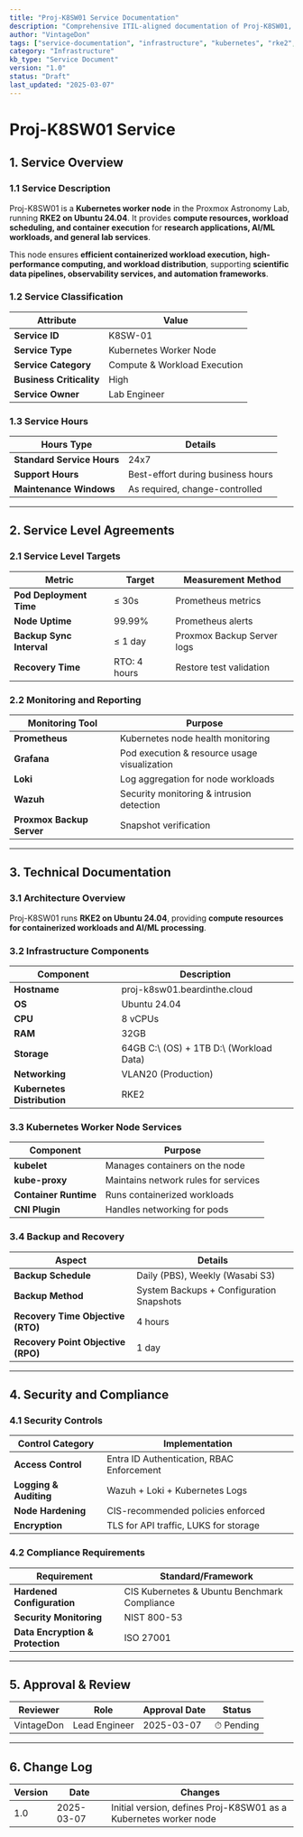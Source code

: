 ```yaml
---
title: "Proj-K8SW01 Service Documentation"
description: "Comprehensive ITIL-aligned documentation of Proj-K8SW01, including infrastructure, security policies, and service management details."
author: "VintageDon"
tags: ["service-documentation", "infrastructure", "kubernetes", "rke2", "worker-node"]
category: "Infrastructure"
kb_type: "Service Document"
version: "1.0"
status: "Draft"
last_updated: "2025-03-07"
---
```


# **Proj-K8SW01 Service**  

## **1. Service Overview**  

### **1.1 Service Description**  

Proj-K8SW01 is a **Kubernetes worker node** in the Proxmox Astronomy Lab, running **RKE2 on Ubuntu 24.04**. It provides **compute resources, workload scheduling, and container execution** for **research applications, AI/ML workloads, and general lab services**.

This node ensures **efficient containerized workload execution, high-performance computing, and workload distribution**, supporting **scientific data pipelines, observability services, and automation frameworks**.

### **1.2 Service Classification**  

| **Attribute**       | **Value** |
|---------------------|-----------|
| **Service ID**     | K8SW-01 |
| **Service Type**   | Kubernetes Worker Node |
| **Service Category** | Compute & Workload Execution |
| **Business Criticality** | High |
| **Service Owner**  | Lab Engineer |

### **1.3 Service Hours**  

| **Hours Type** | **Details** |
|---------------|------------|
| **Standard Service Hours** | 24x7 |
| **Support Hours** | Best-effort during business hours |
| **Maintenance Windows** | As required, change-controlled |

---

## **2. Service Level Agreements**  

### **2.1 Service Level Targets**  

| **Metric** | **Target** | **Measurement Method** |
|------------|----------|------------------------|
| **Pod Deployment Time** | ≤ 30s | Prometheus metrics |
| **Node Uptime** | 99.99% | Prometheus alerts |
| **Backup Sync Interval** | ≤ 1 day | Proxmox Backup Server logs |
| **Recovery Time** | RTO: 4 hours | Restore test validation |

### **2.2 Monitoring and Reporting**  

| **Monitoring Tool** | **Purpose** |
|---------------------|------------|
| **Prometheus** | Kubernetes node health monitoring |
| **Grafana** | Pod execution & resource usage visualization |
| **Loki** | Log aggregation for node workloads |
| **Wazuh** | Security monitoring & intrusion detection |
| **Proxmox Backup Server** | Snapshot verification |

---

## **3. Technical Documentation**  

### **3.1 Architecture Overview**  

Proj-K8SW01 runs **RKE2 on Ubuntu 24.04**, providing **compute resources for containerized workloads and AI/ML processing**.

### **3.2 Infrastructure Components**  

| **Component** | **Description** |
|--------------|----------------|
| **Hostname** | proj-k8sw01.beardinthe.cloud |
| **OS** | Ubuntu 24.04 |
| **CPU** | 8 vCPUs |
| **RAM** | 32GB |
| **Storage** | 64GB C:\ (OS) + 1TB D:\ (Workload Data) |
| **Networking** | VLAN20 (Production) |
| **Kubernetes Distribution** | RKE2 |

### **3.3 Kubernetes Worker Node Services**  

| **Component** | **Purpose** |
|--------------|------------|
| **kubelet** | Manages containers on the node |
| **kube-proxy** | Maintains network rules for services |
| **Container Runtime** | Runs containerized workloads |
| **CNI Plugin** | Handles networking for pods |

### **3.4 Backup and Recovery**  

| **Aspect** | **Details** |
|------------|------------|
| **Backup Schedule** | Daily (PBS), Weekly (Wasabi S3) |
| **Backup Method** | System Backups + Configuration Snapshots |
| **Recovery Time Objective (RTO)** | 4 hours |
| **Recovery Point Objective (RPO)** | 1 day |

---

## **4. Security and Compliance**  

### **4.1 Security Controls**  

| **Control Category** | **Implementation** |
|----------------------|-------------------|
| **Access Control** | Entra ID Authentication, RBAC Enforcement |
| **Logging & Auditing** | Wazuh + Loki + Kubernetes Logs |
| **Node Hardening** | CIS-recommended policies enforced |
| **Encryption** | TLS for API traffic, LUKS for storage |

### **4.2 Compliance Requirements**  

| **Requirement** | **Standard/Framework** |
|----------------|----------------------|
| **Hardened Configuration** | CIS Kubernetes & Ubuntu Benchmark Compliance |
| **Security Monitoring** | NIST 800-53 |
| **Data Encryption & Protection** | ISO 27001 |

---

## **5. Approval & Review**  

| **Reviewer** | **Role** | **Approval Date** | **Status** |
|-------------|---------|------------------|------------|
| VintageDon | Lead Engineer | 2025-03-07 | ⏱ Pending |

---

## **6. Change Log**  

| **Version** | **Date** | **Changes** |
|------------|---------|-------------|
| 1.0 | 2025-03-07 | Initial version, defines Proj-K8SW01 as a Kubernetes worker node |
